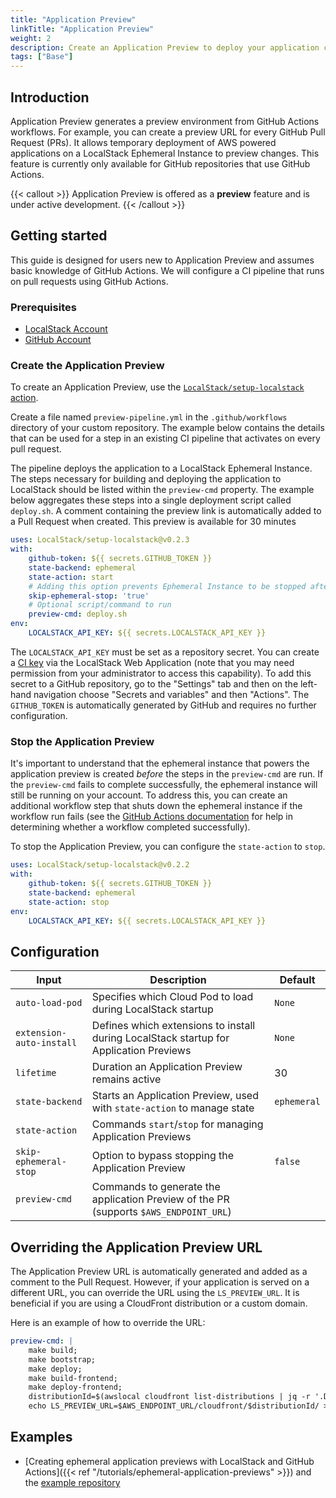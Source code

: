 ```yaml
---
title: "Application Preview"
linkTitle: "Application Preview"
weight: 2
description: Create an Application Preview to deploy your application changes in an Ephemeral Instance
tags: ["Base"]
---
```


## Introduction

Application Preview generates a preview environment from GitHub Actions workflows.
For example, you can create a preview URL for every GitHub Pull Request (PRs).
It allows temporary deployment of AWS powered applications on a LocalStack Ephemeral Instance to preview changes.
This feature is currently only available for GitHub repositories that use GitHub Actions.

{{< callout >}}
Application Preview is offered as a **preview** feature and is under active development.
{{< /callout >}}

## Getting started

This guide is designed for users new to Application Preview and assumes basic knowledge of GitHub Actions.
We will configure a CI pipeline that runs on pull requests using GitHub Actions.

### Prerequisites

- [LocalStack Account](https://app.localstack.cloud/)
- [GitHub Account](https://github.com)

### Create the Application Preview

To create an Application Preview, use the [`LocalStack/setup-localstack` action](https://github.com/localstack/setup-localstack).

Create a file named `preview-pipeline.yml` in the `.github/workflows` directory of your custom repository.
The example below contains the details that can be used for a step in an existing CI pipeline that activates on every pull request.

The pipeline deploys the application to a LocalStack Ephemeral Instance.
The steps necessary for building and deploying the application to  LocalStack should be listed within the `preview-cmd` property.
The example below aggregates these steps into a single deployment script called `deploy.sh`.
A comment containing the preview link is automatically added to a Pull Request when created.
This preview is available for 30 minutes

```yaml
uses: LocalStack/setup-localstack@v0.2.3
with:
    github-token: ${{ secrets.GITHUB_TOKEN }}
    state-backend: ephemeral
    state-action: start
    # Adding this option prevents Ephemeral Instance to be stopped after the `preview-cmd` run
    skip-ephemeral-stop: 'true'
    # Optional script/command to run
    preview-cmd: deploy.sh
env:
    LOCALSTACK_API_KEY: ${{ secrets.LOCALSTACK_API_KEY }}
```

The `LOCALSTACK_API_KEY` must be set as a repository secret.
You can create a [CI key](https://app.localstack.cloud/workspace/ci-keys) via the LocalStack Web Application (note that you may need permission from your administrator to access this capability).
To add this secret to a GitHub repository, go to the "Settings" tab and then on the left-hand navigation choose "Secrets and variables" and then "Actions".
The `GITHUB_TOKEN` is automatically generated by GitHub and requires no further configuration.

### Stop the Application Preview

It's important to understand that the ephemeral instance that powers the application preview is created _before_ the steps in the `preview-cmd` are run.
If the `preview-cmd` fails to complete successfully, the ephemeral instance will still be running on your account.
To address this, you can create an additional workflow step that shuts down the ephemeral instance if the workflow run fails (see the [GitHub Actions documentation](https://docs.github.com/en/actions/writing-workflows/choosing-when-your-workflow-runs/events-that-trigger-workflows#running-a-workflow-based-on-the-conclusion-of-another-workflow) for help in determining whether a workflow completed successfully).

To stop the Application Preview, you can configure the `state-action` to `stop`.

```yaml
uses: LocalStack/setup-localstack@v0.2.2
with:
    github-token: ${{ secrets.GITHUB_TOKEN }}
    state-backend: ephemeral
    state-action: stop
env:
    LOCALSTACK_API_KEY: ${{ secrets.LOCALSTACK_API_KEY }}
```

## Configuration

| Input                        | Description                                                               | Default      |
|------------------------------|---------------------------------------------------------------------------|--------------|
| `auto-load-pod`              | Specifies which Cloud Pod to load during LocalStack startup                     | `None`       |
| `extension-auto-install`     | Defines which extensions to install during LocalStack startup for Application Previews | `None`       |
| `lifetime`                   | Duration an Application Preview remains active                            | 30           |
| `state-backend`              | Starts an Application Preview, used with `state-action` to manage state  | `ephemeral`  |
| `state-action`               | Commands `start`/`stop` for managing Application Previews                |              |
| `skip-ephemeral-stop`        | Option to bypass stopping the Application Preview                        | `false`      |
| `preview-cmd`                | Commands to generate the application Preview of the PR (supports `$AWS_ENDPOINT_URL`) |            |

## Overriding the Application Preview URL

The Application Preview URL is automatically generated and added as a comment to the Pull Request.
However, if your application is served on a different URL, you can override the URL using the `LS_PREVIEW_URL`.
It is beneficial if you are using a CloudFront distribution or a custom domain.

Here is an example of how to override the URL:

```yaml
preview-cmd: |
    make build;
    make bootstrap;
    make deploy;
    make build-frontend;
    make deploy-frontend;
    distributionId=$(awslocal cloudfront list-distributions | jq -r '.DistributionList.Items[0].Id');
    echo LS_PREVIEW_URL=$AWS_ENDPOINT_URL/cloudfront/$distributionId/ >> $GITHUB_ENV;
```

## Examples

- [Creating ephemeral application previews with LocalStack and GitHub Actions]({{< ref "/tutorials/ephemeral-application-previews" >}}) and the [example repository](https://github.com/localstack-samples/sample-notes-app-dynamodb-lambda-apigateway)
